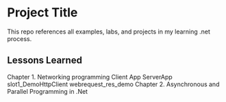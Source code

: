 
# Project Title

This repo references all examples, labs, and projects in my learning .net process.


## Lessons Learned

Chapter 1. Networking programming
    Client App
    ServerApp
    slot1_DemoHttpClient
    webrequest_res_demo
Chapter 2. Asynchronous and Parallel Programming in .Net


